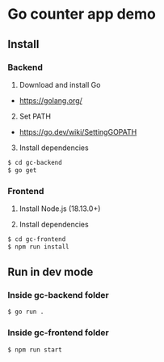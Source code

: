 # Go counter app demo

## Install

### Backend

1. Download and install Go

- https://golang.org/

2. Set PATH

- https://go.dev/wiki/SettingGOPATH

3. Install dependencies

```bash
$ cd gc-backend
$ go get
```

### Frontend

1. Install Node.js (18.13.0+)

2. Install dependencies

```bash
$ cd gc-frontend
$ npm run install
```

## Run in dev mode

### Inside gc-backend folder
```bash
$ go run .
```

### Inside gc-frontend folder
```bash
$ npm run start
```


